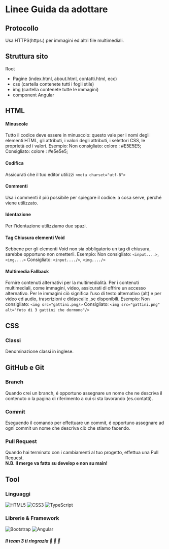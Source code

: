# Linee Guida da adottare

## Protocollo

Usa HTTPS(https:) per immagini ed altri file multimediali.
&nbsp;

## Struttura sito

Root
- Pagine (index.html, about.html, contatti.html, ecc)
- css (cartella contenete tutti i fogli stile)
- img (cartella contenete tutte le immagini)
- component Angular
&nbsp;

## HTML

#### Minuscole

Tutto il codice deve essere in minuscolo: questo vale per i nomi degli elementi HTML, gli attributi, i valori degli attributi, i selettori CSS, le proprietà ed i valori.
Esempio:
Non consigliato:
colore : #E5E5E5;
Consigliato:
colore : #e5e5e5;

#### Codifica

Assicurati che il tuo editor utilizzi
`<meta charset="utf-8">`

#### Commenti

Usa i commenti il più possibile per spiegare il codice: a cosa serve, perché viene utilizzato.

#### Identazione

Per l'identazione utilizziamo due spazi.

#### Tag Chiusura elementi Void

Sebbene per gli elementi Void non sia obbligatorio un tag di chiusura, sarebbe opportuno non ometterli.
Esempio:
Non consigliato:
`<input....>`, `<img....>`
Consigliato:
`<input..../>`, `<img..../>`

#### Multimedia Fallback

Fornire contenuti alternativi per la multimedialità.
Per i contenuti multimediali, come immagini, video, assicurati di offrire un accesso alternativo. Per le immagini ciò significa l'uso di testo alternativo (alt) e per video ed audio, trascrizioni e didascalie ,se disponibili.
Esempio:
Non consigliato:
`<img src="gattini.png/>`
Consigliato:
`<img src="gattini.png" alt="foto di 3 gattini che dormono"/>`
&nbsp;

## CSS

### Classi

Denominazione classi in inglese.
&nbsp;

## GitHub e Git

### Branch

Quando crei un branch, é opportuno assegnare un nome che ne descriva il contenuto o la pagina di riferimento a cui si sta lavorando (es.contatti).
  
### Commit

Eseguendo il comando per effettuare un commit, é opportuno assegnare ad ogni commit un nome che descriva ciò che stiamo facendo.

### Pull Request

Quando hai terminato con i cambiamenti al tuo progetto, effettua una Pull Request. <br />
<strong>N.B. Il merge va fatto su develop e non su main!</strong>
&nbsp;

## Tool
### Linguaggi
![HTML5](https://img.shields.io/badge/HTML5-E34F26?style=for-the-badge&logo=html5&logoColor=white)
![CSS3](https://img.shields.io/badge/CSS3-1572B6?style=for-the-badge&logo=css3&logoColor=white)
![TypeScript](https://img.shields.io/badge/TypeScript-3178c6?style=for-the-badge&logo=typescript&logoColor=white)
&nbsp;  

### Librerie & Framework
![Bootstrap](https://img.shields.io/badge/Bootstrap-563D7C?style=for-the-badge&logo=bootstrap&logoColor=white)
![Angular](https://img.shields.io/badge/Angular-DD0031?style=for-the-badge&logo=angular&logoColor=white)
&nbsp;

##### Il team 3 ti ringrazia :tada: :tada: :tada:
